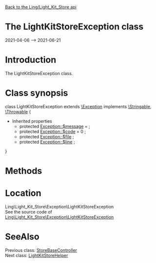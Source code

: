 [Back to the Ling/Light_Kit_Store api](https://github.com/lingtalfi/Light_Kit_Store/blob/master/doc/api/Ling/Light_Kit_Store.md)



The LightKitStoreException class
================
2021-04-06 --> 2021-06-21






Introduction
============

The LightKitStoreException class.



Class synopsis
==============


class <span class="pl-k">LightKitStoreException</span> extends [\Exception](http://php.net/manual/en/class.exception.php) implements [\Stringable](https://wiki.php.net/rfc/stringable), [\Throwable](http://php.net/manual/en/class.throwable.php) {

- Inherited properties
    - protected  [Exception::$message](#property-message) =  ;
    - protected  [Exception::$code](#property-code) = 0 ;
    - protected  [Exception::$file](#property-file) ;
    - protected  [Exception::$line](#property-line) ;

}






Methods
==============






Location
=============
Ling\Light_Kit_Store\Exception\LightKitStoreException<br>
See the source code of [Ling\Light_Kit_Store\Exception\LightKitStoreException](https://github.com/lingtalfi/Light_Kit_Store/blob/master/Exception/LightKitStoreException.php)



SeeAlso
==============
Previous class: [StoreBaseController](https://github.com/lingtalfi/Light_Kit_Store/blob/master/doc/api/Ling/Light_Kit_Store/Controller/StoreBaseController.md)<br>Next class: [LightKitStoreHelper](https://github.com/lingtalfi/Light_Kit_Store/blob/master/doc/api/Ling/Light_Kit_Store/Helper/LightKitStoreHelper.md)<br>
